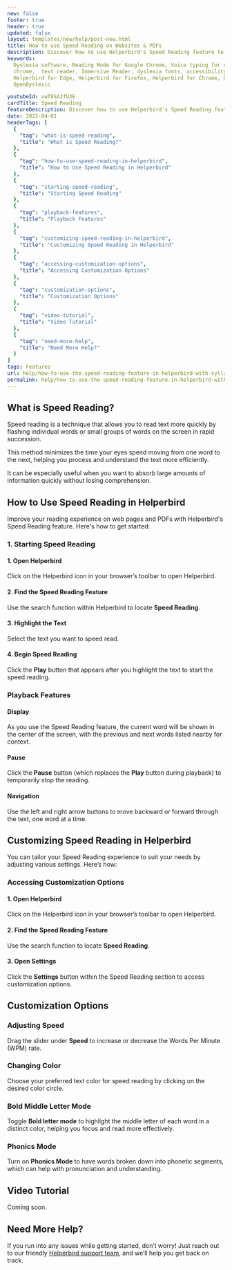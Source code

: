 ```yaml
---
new: false
footer: true
header: true
updated: false
layout: templates/new/help/post-new.html
title: How to use Speed Reading on Websites & PDFs
description: Discover how to use Helperbird's Speed Reading feature to breeze through text on web pages and PDFs. This guide walks you through getting started, adjusting settings, and making the most of your speed reading experience.
keywords:
  Dyslexia software, Reading Mode for Google Chrome, Voice typing for chrome, Text to speech for
  chrome,  text reader, Immersive Reader, dyslexia fonts, accessibility software, dyslexia software,
  Helperbird for Edge, Helperbird for Firefox, Helperbird for Chrome, Opendyslexic for Chrome,
  OpenDyslexic

youtubeId: vwT8SAJfU3E
cardTitle: Speed Reading
featureDescription: Discover how to use Helperbird's Speed Reading feature to breeze through text on web pages and PDFs. This guide walks you through getting started, adjusting settings, and making the most of your speed reading experience.
date: 2022-04-01
headerTags: [
  {
    "tag": "what-is-speed-reading",
    "title": "What is Speed Reading?"
  },
  {
    "tag": "how-to-use-speed-reading-in-helperbird",
    "title": "How to Use Speed Reading in Helperbird"
  },
  {
    "tag": "starting-speed-reading",
    "title": "Starting Speed Reading"
  },
  {
    "tag": "playback-features",
    "title": "Playback Features"
  },
  {
    "tag": "customizing-speed-reading-in-helperbird",
    "title": "Customizing Speed Reading in Helperbird"
  },
  {
    "tag": "accessing-customization-options",
    "title": "Accessing Customization Options"
  },
  {
    "tag": "customization-options",
    "title": "Customization Options"
  },
  {
    "tag": "video-tutorial",
    "title": "Video Tutorial"
  },
  {
    "tag": "need-more-help",
    "title": "Need More Help?"
  }
]
tags: Features
url: help/how-to-use-the-speed-reading-feature-in-helperbird-with-syllables/
permalink: help/how-to-use-the-speed-reading-feature-in-helperbird-with-syllables/
---
```



## What is Speed Reading?

Speed reading is a technique that allows you to read text more quickly by flashing individual words or small groups of words on the screen in rapid succession. 

This method minimizes the time your eyes spend moving from one word to the next, helping you process and understand the text more efficiently.

 It can be especially useful when you want to absorb large amounts of information quickly without losing comprehension.

## How to Use Speed Reading in Helperbird

Improve your reading experience on web pages and PDFs with Helperbird's Speed Reading feature. Here's how to get started:

### 1. Starting Speed Reading

#### 1. Open Helperbird

Click on the Helperbird icon in your browser’s toolbar to open Helperbird.

#### 2. Find the Speed Reading Feature

Use the search function within Helperbird to locate **Speed Reading**.

#### 3. Highlight the Text

Select the text you want to speed read.

#### 4. Begin Speed Reading

Click the **Play** button that appears after you highlight the text to start the speed reading.

### Playback Features

#### Display

As you use the Speed Reading feature, the current word will be shown in the center of the screen, with the previous and next words listed nearby for context.

#### Pause

Click the **Pause** button (which replaces the **Play** button during playback) to temporarily stop the reading.

#### Navigation

Use the left and right arrow buttons to move backward or forward through the text, one word at a time.

## Customizing Speed Reading in Helperbird

You can tailor your Speed Reading experience to suit your needs by adjusting various settings. Here’s how:

### Accessing Customization Options

#### 1. Open Helperbird

Click on the Helperbird icon in your browser’s toolbar to open Helperbird.

#### 2. Find the Speed Reading Feature

Use the search function to locate **Speed Reading**.

#### 3. Open Settings

Click the **Settings** button within the Speed Reading section to access customization options.

## Customization Options

### Adjusting Speed

Drag the slider under **Speed** to increase or decrease the Words Per Minute (WPM) rate.

### Changing Color 

Choose your preferred text color for speed reading by clicking on the desired color circle.

### Bold Middle Letter Mode

Toggle **Bold letter mode** to highlight the middle letter of each word in a distinct color, helping you focus and read more effectively.

### Phonics Mode

Turn on **Phonics Mode** to have words broken down into phonetic segments, which can help with pronunciation and understanding.

## Video Tutorial

Coming soon.

## Need More Help?

If you run into any issues while getting started, don’t worry! Just reach out to our friendly [Helperbird support team](/support/), and we’ll help you get back on track.
